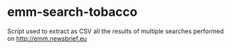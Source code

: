 # emm-search-tobacco
Script used to extract as CSV all the results of multiple searches performed on http://emm.newsbrief.eu

